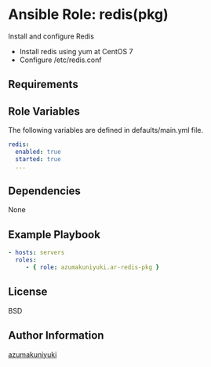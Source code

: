 Ansible Role: redis(pkg)
================================================================================
Install and configure Redis

- Install redis using yum at CentOS 7
- Configure /etc/redis.conf

Requirements
--------------------------------------------------------------------------------

Role Variables
--------------------------------------------------------------------------------
The following variables are defined in defaults/main.yml file.

```yaml
redis:
  enabled: true
  started: true
  ...
```

Dependencies
--------------------------------------------------------------------------------
None

Example Playbook
--------------------------------------------------------------------------------
```yaml
- hosts: servers
  roles:
     - { role: azumakuniyuki.ar-redis-pkg }
```

License
--------------------------------------------------------------------------------
BSD

Author Information
--------------------------------------------------------------------------------
[azumakuniyuki](https://nyaan.jp)

